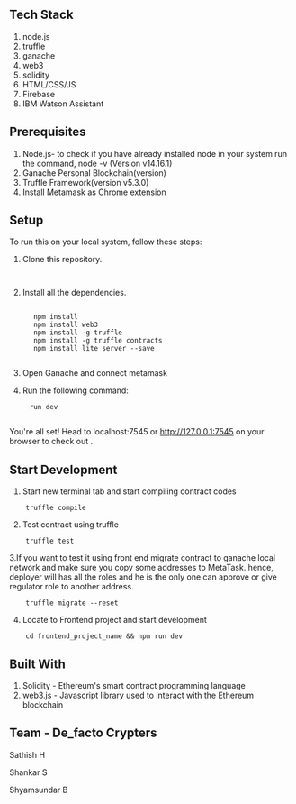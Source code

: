 

## Tech Stack
1. node.js
2. truffle
3. ganache
4. web3
5. solidity
6. HTML/CSS/JS
7. Firebase
8. IBM Watson Assistant
 
## Prerequisites

1. Node.js- to check if you have already installed node in your system run the command, node -v (Version v14.16.1)
2. Ganache Personal Blockchain(version)
3. Truffle Framework(version v5.3.0)
4. Install Metamask as Chrome extension

## Setup

To run this on your local system, follow these steps:

1. Clone this repository.
```
      
```

2. Install all the dependencies.
```

      npm install
      npm install web3
      npm install -g truffle
      npm install -g truffle contracts
      npm install lite server --save
      
```
3. Open Ganache and connect metamask

4. Run the following command:
```
     run dev
      
```
You're all set! Head to localhost:7545 or http://127.0.0.1:7545 on your browser to check out .
## Start Development
1. Start new terminal tab and start compiling contract codes

```
    truffle compile

```
2. Test contract using truffle

```
    truffle test

```
3.If you want to test it using front end migrate contract to ganache local network and make sure you copy some addresses to MetaTask. hence, deployer will has all the roles and he is the only one can approve or give regulator role to another address.

```
    truffle migrate --reset

```
4. Locate to Frontend project and start development

```
    cd frontend_project_name && npm run dev

```
## Built With
1. Solidity - Ethereum's smart contract programming language
2. web3.js - Javascript library used to interact with the Ethereum blockchain

## Team - De_facto Crypters
Sathish H

Shankar S

Shyamsundar B
